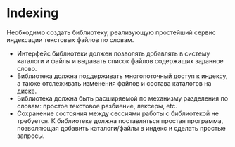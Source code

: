 # Indexing
Необходимо создать библиотеку, реализующую простейший сервис индексации текстовых файлов по словам.
* Интерфейс библиотеки должен позволять добавлять в систему каталоги и файлы и выдавать список файлов содержащих заданное слово.
* Библиотека должна поддерживать многопоточный доступ к индексу, а также отслеживать изменения файлов и состава каталогов на диске.
* Библиотека должна быть расширяемой по механизму разделения по словам: простое текстовое разбиение, лексеры, etc.
* Сохранение состояния между сессиями работы с библиотекой не требуется.
К библиотеке должна поставляться простая программа, позволяющая добавить каталоги/файлы в индекс и сделать простые запросы.
